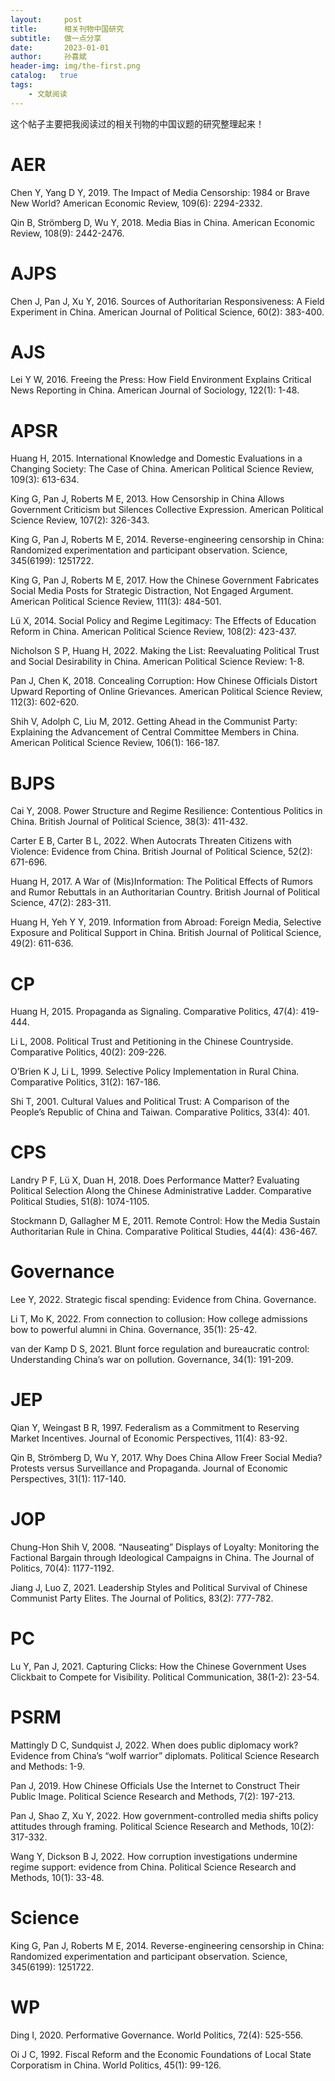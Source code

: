 ```yaml
---
layout:     post
title:      相关刊物中国研究
subtitle:   做一点分享
date:       2023-01-01
author:     孙喜斌
header-img: img/the-first.png
catalog:   true
tags:
    - 文献阅读
---
```


这个帖子主要把我阅读过的相关刊物的中国议题的研究整理起来！

# AER

Chen Y, Yang D Y, 2019. The Impact of Media Censorship: 1984 or Brave New World? American Economic Review, 109(6): 2294-2332.

Qin B, Strömberg D, Wu Y, 2018. Media Bias in China. American Economic Review, 108(9): 2442-2476.

# AJPS

Chen J, Pan J, Xu Y, 2016. Sources of Authoritarian Responsiveness: A Field Experiment in China. American Journal of Political Science, 60(2): 383-400.

# AJS

Lei Y W, 2016. Freeing the Press: How Field Environment Explains Critical News Reporting in China. American Journal of Sociology, 122(1): 1-48.

# APSR
Huang H, 2015. International Knowledge and Domestic Evaluations in a Changing Society: The Case of China. American Political Science Review, 109(3): 613-634.

King G, Pan J, Roberts M E, 2013. How Censorship in China Allows Government Criticism but Silences Collective Expression. American Political Science Review, 107(2): 326-343.

King G, Pan J, Roberts M E, 2014. Reverse-engineering censorship in China: Randomized experimentation and participant observation. Science, 345(6199): 1251722.

King G, Pan J, Roberts M E, 2017. How the Chinese Government Fabricates Social Media Posts for Strategic Distraction, Not Engaged Argument. American Political Science Review, 111(3): 484-501.

Lü X, 2014. Social Policy and Regime Legitimacy: The Effects of Education Reform in China. American Political Science Review, 108(2): 423-437.

Nicholson S P, Huang H, 2022. Making the List: Reevaluating Political Trust and Social Desirability in China. American Political Science Review: 1-8.

Pan J, Chen K, 2018. Concealing Corruption: How Chinese Officials Distort Upward Reporting of Online Grievances. American Political Science Review, 112(3): 602-620.

Shih V, Adolph C, Liu M, 2012. Getting Ahead in the Communist Party: Explaining the Advancement of Central Committee Members in China. American Political Science Review, 106(1): 166-187.

# BJPS

Cai Y, 2008. Power Structure and Regime Resilience: Contentious Politics in China. British Journal of Political Science, 38(3): 411-432.

Carter E B, Carter B L, 2022. When Autocrats Threaten Citizens with Violence: Evidence from China. British Journal of Political Science, 52(2): 671-696.

Huang H, 2017. A War of (Mis)Information: The Political Effects of Rumors and Rumor Rebuttals in an Authoritarian Country. British Journal of Political Science, 47(2): 283-311.

Huang H, Yeh Y Y, 2019. Information from Abroad: Foreign Media, Selective Exposure and Political Support in China. British Journal of Political Science, 49(2): 611-636.

# CP

Huang H, 2015. Propaganda as Signaling. Comparative Politics, 47(4): 419-444.

Li L, 2008. Political Trust and Petitioning in the Chinese Countryside. Comparative Politics, 40(2): 209-226.

O’Brien K J, Li L, 1999. Selective Policy Implementation in Rural China. Comparative Politics, 31(2): 167-186.

Shi T, 2001. Cultural Values and Political Trust: A Comparison of the People’s Republic of China and Taiwan. Comparative Politics, 33(4): 401.

# CPS

Landry P F, Lü X, Duan H, 2018. Does Performance Matter? Evaluating Political Selection Along the Chinese Administrative Ladder. Comparative Political Studies, 51(8): 1074-1105.

Stockmann D, Gallagher M E, 2011. Remote Control: How the Media Sustain Authoritarian Rule in China. Comparative Political Studies, 44(4): 436-467.

# Governance

Lee Y, 2022. Strategic fiscal spending: Evidence from China. Governance.

Li T, Mo K, 2022. From connection to collusion: How college admissions bow to powerful alumni in China. Governance, 35(1): 25-42.

van der Kamp D S, 2021. Blunt force regulation and bureaucratic control: Understanding China’s war on pollution. Governance, 34(1): 191-209.

# JEP

Qian Y, Weingast B R, 1997. Federalism as a Commitment to Reserving Market Incentives. Journal of Economic Perspectives, 11(4): 83-92.

Qin B, Strömberg D, Wu Y, 2017. Why Does China Allow Freer Social Media? Protests versus Surveillance and Propaganda. Journal of Economic Perspectives, 31(1): 117-140.

# JOP

Chung-Hon Shih V, 2008. “Nauseating” Displays of Loyalty: Monitoring the Factional Bargain through Ideological Campaigns in China. The Journal of Politics, 70(4): 1177-1192.

Jiang J, Luo Z, 2021. Leadership Styles and Political Survival of Chinese Communist Party Elites. The Journal of Politics, 83(2): 777-782.

# PC

Lu Y, Pan J, 2021. Capturing Clicks: How the Chinese Government Uses Clickbait to Compete for Visibility. Political Communication, 38(1-2): 23-54.

# PSRM

Mattingly D C, Sundquist J, 2022. When does public diplomacy work? Evidence from China’s “wolf warrior” diplomats. Political Science Research and Methods: 1-9.

Pan J, 2019. How Chinese Officials Use the Internet to Construct Their Public Image. Political Science Research and Methods, 7(2): 197-213.

Pan J, Shao Z, Xu Y, 2022. How government-controlled media shifts policy attitudes through framing. Political Science Research and Methods, 10(2): 317-332.

Wang Y, Dickson B J, 2022. How corruption investigations undermine regime support: evidence from China. Political Science Research and Methods, 10(1): 33-48.

# Science

King G, Pan J, Roberts M E, 2014. Reverse-engineering censorship in China: Randomized experimentation and participant observation. Science, 345(6199): 1251722.

# WP

Ding I, 2020. Performative Governance. World Politics, 72(4): 525-556.

Oi J C, 1992. Fiscal Reform and the Economic Foundations of Local State Corporatism in China. World Politics, 45(1): 99-126.
